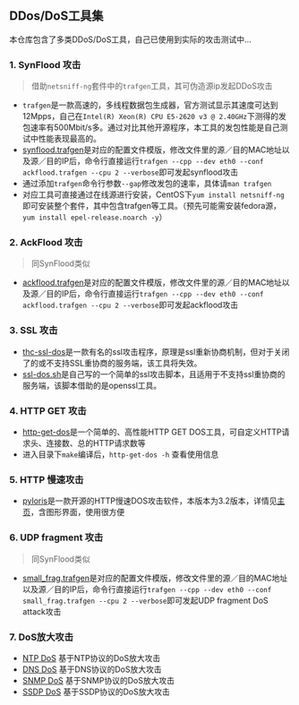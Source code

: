 ## DDos/DoS工具集

本仓库包含了多类DDoS/DoS工具，自己已使用到实际的攻击测试中...

### 1. SynFlood 攻击
> 借助`netsniff-ng`套件中的`trafgen`工具，其可伪造源ip发起DDoS攻击

- `trafgen`是一款高速的，多线程数据包生成器，官方测试显示其速度可达到12Mpps，自己在`Intel(R) Xeon(R) CPU E5-2620 v3 @ 2.40GHz`下测得的发包速率有500Mbit/s多。通过对比其他开源程序，本工具的发包性能是自己测试中性能表现最高的。
- [synflood.trafgen](https://github.com/zrcing/ddos-tools/tree/master/synflood.trafgen)是对应的配置文件模版，修改文件里的源／目的MAC地址以及源／目的IP后，命令行直接运行`trafgen --cpp --dev eth0 --conf ackflood.trafgen --cpu 2 --verbose`即可发起synflood攻击
- 通过添加`trafgen`命令行参数`--gap`修改发包的速率，具体请`man trafgen`
- 对应工具可直接通过在线源进行安装，CentOS下`yum install netsniff-ng`即可安装整个套件，其中包含trafgen等工具。（预先可能需安装fedora源，`yum install epel-release.noarch -y`）

### 2. AckFlood 攻击
> 同SynFlood类似

- [ackflood.trafgen](https://github.com/zrcing/ddos-tools/tree/master/ackflood.trafgen)是对应的配置文件模版，修改文件里的源／目的MAC地址以及源／目的IP后，命令行直接运行`trafgen --cpp --dev eth0 --conf ackflood.trafgen --cpu 2 --verbose`即可发起ackflood攻击

### 3. SSL 攻击
- [thc-ssl-dos](https://github.com/zrcing/ddos-tools/tree/master/thc-ssl-dos)是一款有名的ssl攻击程序，原理是ssl重新协商机制，但对于关闭了的或不支持SSL重协商的服务端，该工具将失效。
- [ssl-dos.sh](https://github.com/zrcing/ddos-tools/tree/master/ssl-dos.sh)是自己写的一个简单的ssl攻击脚本，且适用于不支持ssl重协商的服务端，该脚本借助的是openssl工具。

### 4. HTTP GET 攻击
- [http-get-dos](https://github.com/zrcing/ddos-tools/tree/master/http-get-dos)是一个简单的、高性能HTTP GET DOS工具，可自定义HTTP请求头、连接数、总的HTTP请求数等
- 进入目录下`make`编译后，`http-get-dos -h` 查看使用信息

### 5. HTTP 慢速攻击
- [pyloris](https://github.com/zrcing/ddos-tools/tree/master/pyloris)是一款开源的HTTP慢速DOS攻击软件，本版本为3.2版本，详情见[主页](https://motoma.io/pyloris/)，含图形界面，使用很方便

### 6. UDP fragment 攻击
> 同SynFlood类似

- [small_frag.trafgen](https://github.com/zrcing/ddos-tools/tree/master/small_frag.trafgen)是对应的配置文件模版，修改文件里的源／目的MAC地址以及源／目的IP后，命令行直接运行`trafgen --cpp --dev eth0 --conf small_frag.trafgen --cpu 2 --verbose`即可发起UDP fragment DoS attack攻击

### 7. DoS放大攻击
- [NTP DoS](https://github.com/zrcing/ddos-tools/tree/master/ntp-dos.py) 基于NTP协议的DoS放大攻击
- [DNS DoS](https://github.com/zrcing/ddos-tools/tree/master/dns-dos.py) 基于DNS协议的DoS放大攻击
- [SNMP DoS](https://github.com/zrcing/ddos-tools/tree/master/snmp-dos.py) 基于SNMP协议的DoS放大攻击
- [SSDP DoS](https://github.com/zrcing/ddos-tools/tree/master/ssdp-dos.py) 基于SSDP协议的DoS放大攻击
